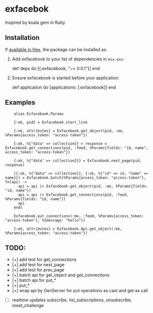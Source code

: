 # exfacebok

Inspired by koala gem in Ruby

## Installation

If [available in Hex](https://hex.pm/docs/publish), the package can be installed as:

  1. Add exfacebook to your list of dependencies in `mix.exs`:

        def deps do
          [{:exfacebook, "~> 0.0.1"}]
        end

  2. Ensure exfacebook is started before your application:

        def application do
          [applications: [:exfacebook]]
        end


## Examples


```
    alias Exfacebook.Params

    {:ok, pid} = Exfacebook.start_link

    {:ok, attributes} = Exfacebook.get_object(pid, :me, %Params{access_token: "access-token"})

    {:ok, %{"data" => collection}} = response = Exfacebook.get_connections(pid, :feed, %Params{fields: "id, name", access_token: "access-token"})

    {:ok, %{"data" => collection2}} = Exfacebook.next_page(pid, response)

    [{:ok, %{"data" => collection}}, {:ok, %{"id" => id, "name" => name}}] = Exfacebook.batch(%Params{access_token: "access-token"}, fn(api) ->
      api = api |> Exfacebook.get_object(pid, :me, %Params{fields: "id, name"})
      api = api |> Exfacebook.get_connections(pid, :feed, %Params{fields: "id, name"})
      api
    end)

    Exfacebook.put_connections(:me, :feed, %Params{access_token: "access-token"}, %{message: "hello"})
```


```
    {:ok, attributes} = Exfacebook.Api.get_object(:me, %Params{access_token: "access-token"})
```

## TODO:

- [+] add test for get_connections
- [+] add test for next_page
- [+] add test for prev_page
- [+] batch api for get_object and get_connections
- [+] batch api for put_*
- [+] put_*
- [+] wrap api by GenServer for put operations as cast and get as call
- [ ] realtime updates subscribe, list_subscriptions, unsubscribe, meet_challenge
